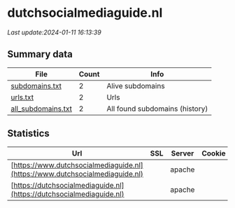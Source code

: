# dutchsocialmediaguide.nl
*Last update:2024-01-11 16:13:39*
## Summary data
| File       | Count | Info |
|------------|-------|------|
|[subdomains.txt](/data/dutchsocialmediaguide/subdomains.txt)|2|Alive subdomains|
|[urls.txt](/data/dutchsocialmediaguide/urls.txt)|2|Urls|
|[all_subdomains.txt](/data/dutchsocialmediaguide/all_subdomains.txt)|2|All found subdomains (history)|
## Statistics
| Url | SSL | Server | Cookie | HSTS | CSP | XFO | XXP | RP | Tech |
|------------|-------|------|------|------|------|------|------|------|------|
|[https://www.dutchsocialmediaguide.nl](https://www.dutchsocialmediaguide.nl)| |apache| |:white_check_mark: | |:warning: |:white_check_mark: |:white_check_mark: |:white_check_mark: |Apache HTTP Server H...|
|[https://dutchsocialmediaguide.nl](https://dutchsocialmediaguide.nl)| |apache| |:white_check_mark: | |:warning: |:white_check_mark: |:white_check_mark: |:white_check_mark: |Apache HTTP Server H...|